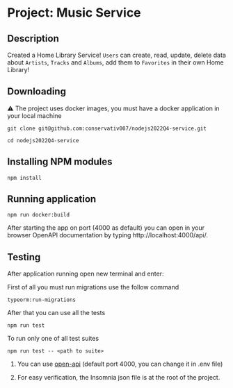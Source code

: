 # Project: Music Service

## Description

Created a Home Library Service! `Users` can create, read, update, delete data about `Artists`, `Tracks` and `Albums`, add them to `Favorites` in their own Home Library!

## Downloading

⚠️ The project uses docker images, you must have a docker application in your local machine

```
git clone git@github.com:conservativ007/nodejs2022Q4-service.git
```

```
cd nodejs2022Q4-service
```

## Installing NPM modules

```
npm install
```

## Running application

```
npm run docker:build
```

<!-- ```
npm run start
``` -->

After starting the app on port (4000 as default) you can open in your browser OpenAPI documentation by typing http://localhost:4000/api/.

## Testing

After application running open new terminal and enter:

First of all you must run migrations use the follow command

```
typeorm:run-migrations
```

After that you can use all the tests

```
npm run test
```

To run only one of all test suites

```
npm run test -- <path to suite>
```

1. You can use [open-api](localhost:4000/api/) (default port 4000, you can change it in .env file)

2. For easy verification, the Insomnia json file is at the root of the project.
